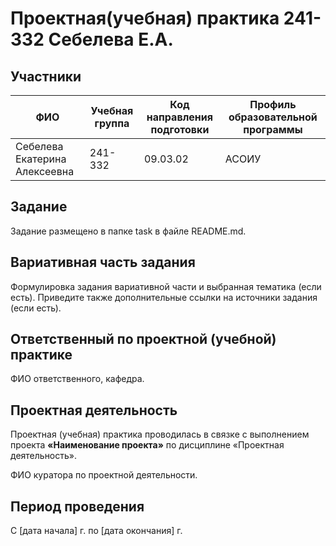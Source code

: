 # Проектная(учебная) практика 241-332 Себелева Е.А.
## Участники

| ФИО    | Учебная группа | Код направления подготовки | Профиль образовательной программы |
|---|---|---|---|
|  Себелева Екатерина Алексеевна      |     241-332           |              09.03.02              |           АСОИУ                        |


## Задание

Задание размещено в папке task в файле README.md.

## Вариативная часть задания

Формулировка задания вариативной части и выбранная тематика (если есть). Приведите также дополнительные ссылки на источники задания (если есть).

## Ответственный по проектной (учебной) практике

ФИО ответственного, кафедра.

## Проектная деятельность

Проектная (учебная) практика проводилась в связке с выполнением проекта **«Наименование проекта»** по дисциплине «Проектная деятельность».

ФИО куратора по проектной деятельности.

## Период проведения

С [дата начала] г. по [дата окончания] г.
